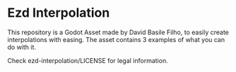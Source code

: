 # Ezd Interpolation
 This repository is a Godot Asset made by David Basile Filho, to easily create interpolations with easing.
 The asset contains 3 examples of what you can do with it.
 
 Check ezd-interpolation/LICENSE for legal information.
